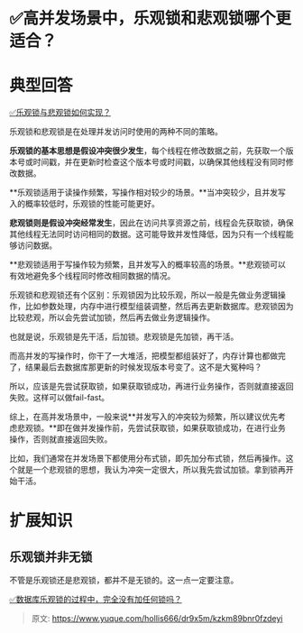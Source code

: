 # ✅高并发场景中，乐观锁和悲观锁哪个更适合？


# 典型回答

[✅乐观锁与悲观锁如何实现？](https://www.yuque.com/hollis666/dr9x5m/ionc18?view=doc_embed)

乐观锁和悲观锁是在处理并发访问时使用的两种不同的策略。

**乐观锁的基本思想是假设冲突很少发生**，每个线程在修改数据之前，先获取一个版本号或时间戳，并在更新时检查这个版本号或时间戳，以确保其他线程没有同时修改数据。

**乐观锁适用于读操作频繁，写操作相对较少的场景。**当冲突较少，且并发写入的概率较低时，乐观锁的性能可能更好。

**悲观锁则是假设冲突经常发生**，因此在访问共享资源之前，线程会先获取锁，确保其他线程无法同时访问相同的数据。这可能导致并发性降低，因为只有一个线程能够访问数据。

**悲观锁适用于写操作较为频繁，且并发写入的概率较高的场景。**悲观锁可以有效地避免多个线程同时修改相同数据的情况。

乐观锁和悲观锁还有个区别：乐观锁因为比较乐观，所以一般是先做业务逻辑操作，比如参数处理，内存中进行模型组装调整，然后再去更新数据库。悲观锁因为比较悲观，所以会先尝试加锁，然后再去做业务逻辑操作。

也就是说，乐观锁是先干活，后加锁。悲观锁是先加锁，再干活。

而高并发的写操作时，你干了一大堆活，把模型都组装好了，内存计算也都做完了，结果最后去数据库那更新的时候发现版本号变了。这不是大冤种吗？

所以，应该是先尝试获取锁，如果获取锁成功，再进行业务操作，否则就直接返回失败。这样可以做fail-fast。

综上，在高并发场景中，一般来说**并发写入的冲突较为频繁，所以建议优先考虑悲观锁。**即在做并发操作前，先尝试获取锁，如果获取锁成功，在进行业务操作，否则就直接返回失败。

比如，我们通常在并发场景下都使用分布式锁，即先加分布式锁，然后再操作。这个就是一个悲观锁的思想，我认为冲突一定很大，所以我先尝试加锁。拿到锁再开始干活。


# 扩展知识


## 乐观锁并非无锁

不管是乐观锁还是悲观锁，都并不是无锁的。这一点一定要注意。

[✅数据库乐观锁的过程中，完全没有加任何锁吗？](https://www.yuque.com/hollis666/dr9x5m/vk7tpwcpzfh35d04?view=doc_embed)


> 原文: <https://www.yuque.com/hollis666/dr9x5m/kzkm89bnr0fzdeyi>